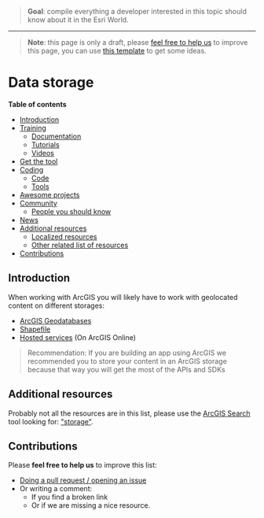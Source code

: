 > **Goal**: compile everything a developer interested in this topic should know about it in the Esri World.

---
> **Note**: this page is only a draft, please [feel free to help us](#contributions) to improve this page, you can use [this template](https://github.com/esri-es/awesome-arcgis/blob/master/RESOURCE_PAGE_TEMPLATE.md) to get some ideas.

# Data storage

<!-- START doctoc generated TOC please keep comment here to allow auto update -->
<!-- DON'T EDIT THIS SECTION, INSTEAD RE-RUN doctoc TO UPDATE -->
**Table of contents**

- [Introduction](#introduction)
- [Training](#training)
  - [Documentation](#documentation)
  - [Tutorials](#tutorials)
  - [Videos](#videos)
- [Get the tool](#get-the-tool)
- [Coding](#coding)
  - [Code](#code)
  - [Tools](#tools)
- [Awesome projects](#awesome-projects)
- [Community](#community)
  - [People you should know](#people-you-should-know)
- [News](#news)
- [Additional resources](#additional-resources)
  - [Localized resources](#localized-resources)
  - [Other related list of resources](#other-related-list-of-resources)
- [Contributions](#contributions)

<!-- END doctoc generated TOC please keep comment here to allow auto update -->

## Introduction

When working with ArcGIS you will likely have to work with geolocated content on different storages:

* [ArcGIS Geodatabases](./geodatabase/README.md)
* [Shapefile](./shapefile/README.md)
* [Hosted services](#) (On ArcGIS Online)

> Recommendation: If you are building an app using ArcGIS we recommended you to store your content in an ArcGIS storage because that way you will get the most of the APIs and SDKs

## Additional resources

Probably not all the resources are in this list, please use the [ArcGIS Search](https://esri-es.github.io/arcgis-search/) tool looking for: ["storage"](https://esri-es.github.io/arcgis-search/?search="storage"&utm_campaign=awesome-list&utm_source=awesome-list&utm_medium=page).

## Contributions
Please **feel free to help us** to improve this list:

* [Doing a pull request / opening an issue](https://github.com/hhkaos/awesome-arcgis#contributions)
* Or writing a comment:
  * If you find a broken link
  * Or if we are missing a nice resource.
